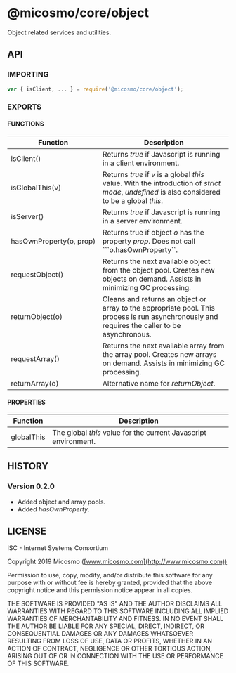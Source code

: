 # @micosmo/core/object

Object related services and utilities.

## API

### IMPORTING

```javascript
var { isClient, ... } = require('@micosmo/core/object');
```

### EXPORTS

#### FUNCTIONS

Function | Description
-------- | -----------
isClient() | Returns *true* if Javascript is running in a client environment.
isGlobalThis(v) | Returns *true* if *v* is a global *this* value. With the introduction of *strict mode*, *undefined* is also considered to be a global *this*.
isServer() | Returns *true* if Javascript is running in a server environment.
hasOwnProperty(o,&nbsp;prop) | Returns true if object *o* has the property *prop*. Does not call ```o.hasOwnProperty``.
requestObject() | Returns the next available object from the object pool. Creates new objects on demand. Assists in minimizing GC processing.
returnObject(o) | Cleans and returns an object or array to the appropriate pool. This process is run asynchronously and requires the caller to be asynchronous.
requestArray() | Returns the next available array from the array pool. Creates new arrays on demand. Assists in minimizing GC processing.
returnArray(o) | Alternative name for *returnObject*.

#### PROPERTIES

Function | Description
-------- | -----------
globalThis | The global *this* value for the current Javascript environment.

## HISTORY

### Version 0.2.0
* Added object and array pools.
* Added *hasOwnProperty*.

## LICENSE

ISC - Internet Systems Consortium

Copyright 2019 Micosmo ([www.micosmo.com](http://www.micosmo.com))

Permission to use, copy, modify, and/or distribute this software for any purpose with or without fee is hereby granted, provided that the above copyright notice and this permission notice appear in all copies.

THE SOFTWARE IS PROVIDED "AS IS" AND THE AUTHOR DISCLAIMS ALL WARRANTIES WITH REGARD TO THIS SOFTWARE INCLUDING ALL IMPLIED WARRANTIES OF MERCHANTABILITY AND FITNESS. IN NO EVENT SHALL THE AUTHOR BE LIABLE FOR ANY SPECIAL, DIRECT, INDIRECT, OR CONSEQUENTIAL DAMAGES OR ANY DAMAGES WHATSOEVER RESULTING FROM LOSS OF USE, DATA OR PROFITS, WHETHER IN AN ACTION OF CONTRACT, NEGLIGENCE OR OTHER TORTIOUS ACTION, ARISING OUT OF OR IN CONNECTION WITH THE USE OR PERFORMANCE OF THIS SOFTWARE.
